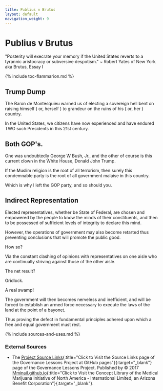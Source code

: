 ```yaml
---
title: Publius v Brutus
layout: default
navigation_weight: 9
---
```

# Publius v Brutus

"Posterity will execrate your memory if the United States reverts to a tyrannic aristocracy or subversive despotism." ~ Robert Yates of New York aka Brutus, Essay I

{% include toc-flammarion.md %}

## Trump Dump

The Baron de Montesquieu warned us of electing a sovereign hell bent on raising himself ( or, herself ) to grandeur on the ruins of his ( or, her ) country.

In the United States, we citizens have now experienced and have endured TWO such Presidents in this 21st century.

## Both GOP's.

One was undoubtedly George W Bush, Jr., and the other of course is this current clown in the White House, Donald John Trump.

If the Muslim religion is the root of all terrorism, then surely this condemnable party is the root of all government malaise in this country.

Which is why I left the GOP party, and so should you.

## Indirect Representation

Elected representatives, whether be State of Federal, are chosen and empowered by the people to know the minds of their constituents, and then to be possessed of sufficient levels of integrity to declare this mind.

However, the operations of government may also become retarted thus preventing conclusions that will promote the public good.

How so?

Via the constant clashing of opinions with representatives on one aisle who are continually striving against those of the other aisle.

The net result?

Gridlock.

A real swamp!

The government will then becomes nerveless and inefficient, and will be forced to establish an armed force necessary to execute the laws of the land at the point of a bayonet.

Thus proving the defect in fundamental principles adhered upon which a free and equal government must rest.

{% include sources-and-uses.md %}

### External Sources

- The [Project Source Links](https://mminail.github.io/Governance/Source-Governance-Links.htm){:title="Click to Visit the Source Links page of the Governance Lessons Project at GitHub pages"}{:target="_blank"} page of the Governance Lessons Project. Published by © 2017 [Mminail.github.io](https://mminail.github.io/){:title="Click to Visit the Concept Library of the Medical Marijuana Initiative of North America - International Limited, an Arizona Benefit Corporation"}{:target="_blank"}.


